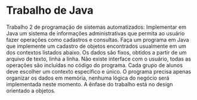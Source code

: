 # Trabalho de Java
Trabalho 2 de programação de sistemas automatizados: Implementar em Java um sistema de informações administrativas que permita ao usuário fazer operações como cadastros e consultas. Faça um programa em Java que implemente um cadastro de objetos encontrados usualmente em um dos contextos listados abaixo. Os dados são fixos, obtidos a partir de um arquivo de texto, linha a linha. Não existe interface com o usuário, todas as operações são incluídas no código do programa. Cada grupo de alunos deve escolher um contexto específico e único. O programa precisa apenas organizar os dados em memória, nenhuma lógica do negócio será implementada neste momento. A ênfase do trabalho está no design orientado a objetos.